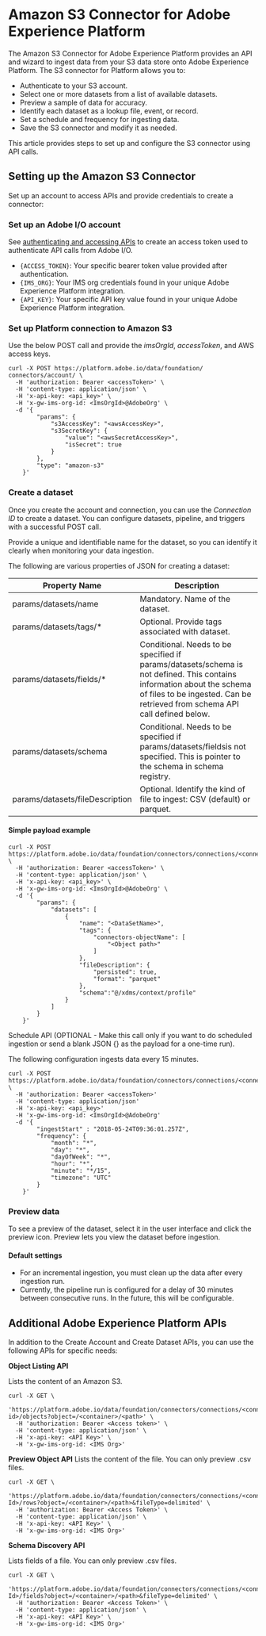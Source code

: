 # Amazon S3 Connector for Adobe Experience Platform

The Amazon S3 Connector for Adobe Experience Platform provides an API and wizard to ingest data from your S3 data store onto Adobe Experience Platform. The S3 connector for Platform allows you to:

* Authenticate to your S3 account.
* Select one or more datasets from a list of available datasets.
* Preview a sample of data for accuracy.
* Identify each dataset as a lookup file, event, or record.
* Set a schedule and frequency for ingesting data.
* Save the S3 connector and modify it as needed.

This article provides steps to set up and configure the S3 connector using API calls.

## Setting up the Amazon S3 Connector

Set up an account to access APIs and provide credentials to create a connector:

<!---### Prerequisites
* Register the schema of the incoming file.
* Register the metadata associated with the file, such as *DataSetName*, *UserID*, *IMSOrg*, and *ConnectionParameters*.
* Platform data engineer should be able to get the details of the file ingested using an API call to the Catalog API.--->


### Set up an Adobe I/O account
See [authenticating and accessing APIs](../authenticate_to_acp_tutorial/authenticate_to_acp_tutorial.md) to create an access token used to authenticate API calls from Adobe I/O.

* `{ACCESS_TOKEN}`: Your specific bearer token value provided after authentication.
* `{IMS_ORG}`: Your IMS org credentials found in your unique Adobe Experience Platform integration.
* `{API_KEY}`: Your specific API key value found in your unique Adobe Experience Platform integration.

### Set up Platform connection to Amazon S3
Use the below POST call and provide the *imsOrgId*, *accessToken*, and AWS access keys.

```shell
curl -X POST https://platform.adobe.io/data/foundation/ connectors/account/ \
  -H 'authorization: Bearer <accessToken>' \
  -H 'content-type: application/json' \
  -H 'x-api-key: <api_key>' \
  -H 'x-gw-ims-org-id: <ImsOrgId>@AdobeOrg' \
  -d '{
        "params": {
            "s3AccessKey": "<awsAccessKey>",
            "s3SecretKey": {
                "value": "<awsSecretAccessKey>",
                "isSecret": true
            }
        },
        "type": "amazon-s3"
    }'
```

### Create a dataset
Once you create the account and connection, you can use the *Connection ID* to create a dataset. You can configure datasets, pipeline, and triggers with a successful POST call.

Provide a unique and identifiable name for the dataset, so you can identify it clearly when monitoring your data ingestion.

The following are various properties of JSON for creating a dataset:

Property Name | Description
------------ | -------------
params/datasets/name	| Mandatory. Name of the dataset.
params/datasets/tags/* | Optional. Provide tags associated with dataset.
params/datasets/fields/*	| Conditional. Needs to be specified if params/datasets/schema is not defined. This contains information about the schema of files to be ingested. Can be retrieved from schema API call defined below.
params/datasets/schema	| Conditional. Needs to be specified if params/datasets/fieldsis not specified. This is pointer to the schema in schema registry.
params/datasets/fileDescription	| Optional. Identify the kind of file to ingest: CSV (default) or parquet.


#### Simple payload example
```shell
curl -X POST https://platform.adobe.io/data/foundation/connectors/connections/<connectionId>/datasets \
  -H 'authorization: Bearer <accessToken>' \
  -H 'content-type: application/json' \
  -H 'x-api-key: <api_key>' \
  -H 'x-gw-ims-org-id: <ImsOrgId>@AdobeOrg' \
  -d '{
        "params": {
            "datasets": [
                {
                    "name": "<DataSetName>",
                    "tags": {
                        "connectors-objectName": [
                            "<Object path>"
                        ]
                    },
                    "fileDescription": {
                        "persisted": true,
                        "format": "parquet"
                    },
		            "schema":"@/xdms/context/profile"
                }
            ]
        }
    }'
```
Schedule API (OPTIONAL - Make this call only if you want to do scheduled ingestion or send a blank JSON {} as the payload for a one-time run).

The following configuration ingests data every 15 minutes.

```shell
curl -X POST https://platform.adobe.io/data/foundation/connectors/connections/<connectionId>/schedule \
  -H 'authorization: Bearer <accessToken>'
  -H 'content-type: application/json'
  -H 'x-api-key: <api_key>'
  -H 'x-gw-ims-org-id: <ImsOrgId>@AdobeOrg'
  -d '{
	    "ingestStart" : "2018-05-24T09:36:01.257Z",
	    "frequency": {
            "month": "*",
            "day": "*",
            "dayOfWeek": "*",
            "hour": "*",
            "minute": "*/15",
            "timezone": "UTC"
        }
    }'
```

### Preview data
To see a preview of the dataset, select it in the user interface and click the preview icon. Preview lets you view the dataset before ingestion.


#### Default settings
* For an incremental ingestion, you must clean up the data after every ingestion run.
* Currently, the pipeline run is configured for a delay of 30 minutes between consecutive runs. In the future, this will be configurable.

## Additional Adobe Experience Platform APIs

In addition to the Create Account and Create Dataset APIs, you can use the following APIs for specific needs:

**Object Listing API**

Lists the content of an Amazon S3.

```shell
curl -X GET \
  'https://platform.adobe.io/data/foundation/connectors/connections/<connection id>/objects?object=/<container>/<path>' \
  -H 'authorization: Bearer <Access token>' \
  -H 'content-type: application/json' \
  -H 'x-api-key: <API Key>' \
  -H 'x-gw-ims-org-id: <IMS Org>'
```

**Preview Object API**
Lists the content of the file. You can only preview .csv files. 

```shell
curl -X GET \
  'https://platform.adobe.io/data/foundation/connectors/connections/<connection Id>/rows?object=/<container>/<path>&fileType=delimited' \
  -H 'authorization: Bearer <Access Token>' \
  -H 'content-type: application/json' \
  -H 'x-api-key: <API Key>' \
  -H 'x-gw-ims-org-id: <IMS Org>'
```
**Schema Discovery API**

Lists fields of a file. You can only preview .csv files. 

```shell
curl -X GET \
  'https://platform.adobe.io/data/foundation/connectors/connections/<connection Id>/fields?object=/<container>/<path>&fileType=delimited' \
  -H 'authorization: Bearer <Access Token>' \
  -H 'content-type: application/json' \
  -H 'x-api-key: <API Key>' \
  -H 'x-gw-ims-org-id: <IMS Org>'
```



